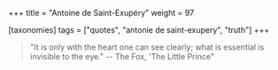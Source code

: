 +++
title = "Antoine de Saint-Exupéry"
weight = 97

[taxonomies]
tags = ["quotes", "antonie de saint-exupery", "truth"]
+++

> "It is only with the heart one can see clearly; what is essential is
> invisible to the eye."
-- The Fox, 'The Little Prince"


